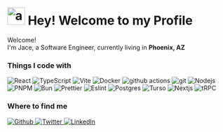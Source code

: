 <h1><img alt="a yellow smiley face with one arm raised" title="blob wave hangouts blob" loading="lazy" src="https://emojis.slackmojis.com/emojis/images/1643514476/4594/blob-wave.gif?1643514476" width="40"> Hey! Welcome to my Profile</h1>

<p>Welcome!</br>I'm Jace, a Software Engineer, currently living in <b>Phoenix, AZ</b></p>

<h3>Things I code with</h3>
<p>
  <img alt="React" src="https://img.shields.io/badge/-React-45b8d8?style=flat-square&logo=react&logoColor=white" />
  <img alt="TypeScript" src="https://img.shields.io/badge/-TypeScript-007ACC?style=flat-square&logo=typescript&logoColor=white" />
  <img alt="Vite" src="https://img.shields.io/badge/vite-%23646CFF.svg?style=flat-square&logo=vite&logoColor=white" />
  <img alt="Docker" src="https://img.shields.io/badge/-Docker-46a2f1?style=flat-square&logo=docker&logoColor=white" />
  <img alt="github actions" src="https://img.shields.io/badge/-Github_Actions-2088FF?style=flat-square&logo=github-actions&logoColor=white" />
  <img alt="git" src="https://img.shields.io/badge/-Git-F05032?style=flat-square&logo=git&logoColor=white" />
  <img alt="Nodejs" src="https://img.shields.io/badge/-Nodejs-43853d?style=flat-square&logo=Node.js&logoColor=white" />
  <img alt="PNPM" src="https://img.shields.io/badge/pnpm-%234a4a4a.svg?style=flat-square&logo=pnpm&logoColor=f69220" />
  <img alt="Bun" src="https://img.shields.io/badge/Bun-%23000000.svg?style=flat-square&logo=bun&logoColor=white" />
  <img alt="Prettier" src="https://img.shields.io/badge/-Prettier-F7B93E?style=flat-square&logo=prettier&logoColor=white" />
  <img alt="Eslint" src="https://img.shields.io/badge/ESLint-4B3263?style=flat-square&logo=eslint&logoColor=white" />
  <img alt="Postgres" src="https://img.shields.io/badge/postgresql-4169e1?style=flat-square&logo=postgresql&logoColor=white" />
  <img alt="Turso" src="https://img.shields.io/badge/-Turso-4FF8D2?style=flat-square&logo=turso&logoColor=white" />
  <img alt="Nextjs" src="https://img.shields.io/badge/Next-black?style=flat-square&logo=next.js&logoColor=white" />
  <img alt="tRPC" src="https://img.shields.io/badge/tRPC-%232596BE.svg?style=flat-square&logo=tRPC&logoColor=white" />
</p>

<h3>Where to find me</h3>
<p>
  <a href="https://github.com/jbabin91" target="_blank">
    <img alt="Github" src="https://img.shields.io/badge/GitHub-%2312100E.svg?&style=for-the-badge&logo=Github&logoColor=white" />
  </a>
  <a href="https://twitter.com/jbabin91" target="_blank">
    <img alt="Twitter" src="https://img.shields.io/badge/twitter-%231DA1F2.svg?&style=for-the-badge&logo=twitter&logoColor=white" />
  </a>
  <a href="https://www.linkedin.com/in/jace-babin/" target="_blank">
    <img alt="LinkedIn" src="https://img.shields.io/badge/linkedin-%230077B5.svg?&style=for-the-badge&logo=linkedin&logoColor=white" />
  </a>
</p>
